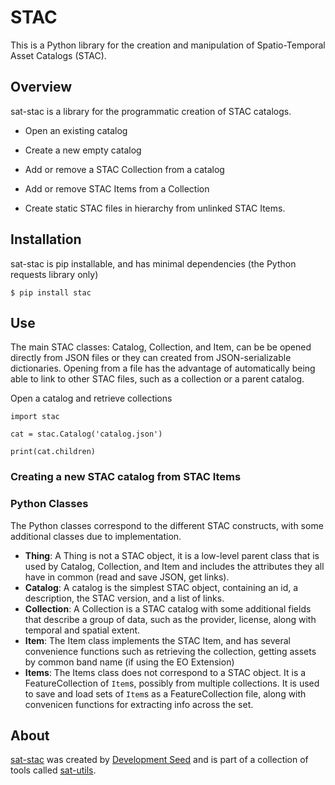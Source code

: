 # STAC

This is a Python library for the creation and manipulation of Spatio-Temporal Asset Catalogs (STAC).

## Overview

sat-stac is a library for the programmatic creation of STAC catalogs.

- Open an existing catalog
- Create a new empty catalog
- Add or remove a STAC Collection from a catalog
- Add or remove STAC Items from a Collection


- Create static STAC files in hierarchy from unlinked STAC Items.

## Installation

sat-stac is pip installable, and has minimal dependencies (the Python requests library only)

```
$ pip install stac
```


## Use

The main STAC classes: Catalog, Collection, and Item, can be be opened directly from JSON files or they can created from JSON-serializable dictionaries. Opening from a file has the advantage of automatically being able to link to other STAC files, such as a collection or a parent catalog.

Open a catalog and retrieve collections

```
import stac

cat = stac.Catalog('catalog.json')

print(cat.children)
```


### Creating a new STAC catalog from STAC Items





### Python Classes

The Python classes correspond to the different STAC constructs, with some additional classes due to implementation.

- **Thing**: A Thing is not a STAC object, it is a low-level parent class that is used by Catalog, Collection, and Item and includes the attributes they all have in common (read and save JSON, get links).
- **Catalog**: A catalog is the simplest STAC object, containing an id, a description, the STAC version, and a list of links.
- **Collection**: A Collection is a STAC catalog with some additional fields that describe a group of data, such as the provider, license, along with temporal and spatial extent.
- **Item**: The Item class implements the STAC Item, and has several convenience functions such as retrieving the collection, getting assets by common band name (if using the EO Extension)
- **Items**: The Items class does not correspond to a STAC object. It is a FeatureCollection of `Item`s, possibly from multiple collections. It is used to save and load sets of `Item`s as a FeatureCollection file, along with convenicen functions for extracting info across the set.




## About
[sat-stac](https://github.com/sat-utils/sat-stac) was created by [Development Seed](<http://developmentseed.org>) and is part of a collection of tools called [sat-utils](https://github.com/sat-utils).
